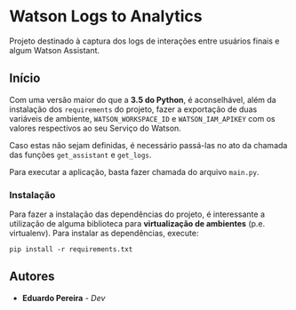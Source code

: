 # Watson Logs to Analytics 

Projeto destinado à captura dos logs de interações entre usuários finais e algum Watson Assistant.


## Início

Com uma versão maior do que a **3.5 do Python**, é aconselhável, além da instalação dos `requirements` do projeto, fazer a exportação de duas variáveis de ambiente, `WATSON_WORKSPACE_ID` e `WATSON_IAM_APIKEY` com os valores respectivos ao seu Serviço do Watson. 

Caso estas não sejam definidas, é necessário passá-las no ato da chamada das funções `get_assistant` e `get_logs`.

Para executar a aplicação, basta fazer chamada do arquivo `main.py`.


### Instalação

Para fazer a instalação das dependências do projeto, é interessante a utilização de alguma biblioteca para **virtualização de ambientes** (p.e. virtualenv). Para instalar as dependências, execute:

```
pip install -r requirements.txt
```

## Autores

* **Eduardo Pereira** - *Dev*